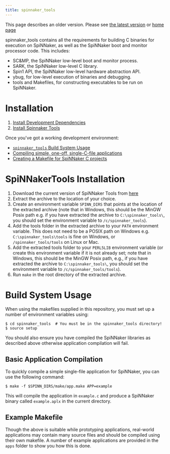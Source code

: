 ```yaml
---
title: spinnaker_tools
---
```

This page describes an older version. 
Please see [the latest version](latest/spinn_tools.html) or [home page](/) 


spinnaker_tools contains all the requirements for building C binaries for execution on SpiNNaker, as well as the SpiNNaker boot and monitor processor code.  This includes:

 * SC&MP, the SpiNNaker low-level boot and monitor process.
 * SARK, the SpiNNaker low-level C library.
 * Spin1 API, the SpiNNaker low-level hardware abstraction API.
 * ybug, for low-level execution of binaries and debugging.
 * tools and Makefiles, for constructing executables to be run on SpiNNaker.
 
# Installation

1. [Install Development Dependencies](/common_pages/5.0.0/Compiler.html)
1. [Install Spinnaker Tools](#SpinnakerTools)

Once you've got a working development environment:

 * [`spinnaker_tools` Build System Usage](#BuildUsage)
 * [Compiling simple, one-off, single-C-file applications](#Compilation)
 * [Creating a Makefile for SpiNNaker C projects](#Makefile)

# <a name="SpinnakerTools"></a> SpiNNakerTools Installation
1. Download the current version of SpiNNaker Tools from [here](https://github.com/SpiNNakerManchester/spinnaker_tools/releases/download/v3.2.5/spinnaker_tools_3.2.5.tar.gz)
1. Extract the archive to the location of your choice.
1. Create an environment variable `SPINN_DIRS` that points at the location of the extracted archive (note that in Windows, this should be the MinGW Posix path e.g. if you have extracted the archive to `C:\spinnaker_tools\`, you should set the environment variable to `/c/spinnaker_tools`).
1. Add the tools folder in the extracted archive to your `PATH` environment variable.  This does not need to be a POSIX path on Windows e.g. `C:\spinnaker_tools\tools` is fine on Windows, or `/spinnaker_tools/tools` on Linux or Mac.
1. Add the extracted tools folder to your `PERL5LIB` environment variable (or create this environment variable if it is not already set; note that in Windows, this should be the MinGW Posix path, e.g., if you have extracted the archive to `C:\spinnaker_tools\`, you should set the environment variable to `/c/spinnaker_tools/tools`).
1. Run `make` in the root directory of the extracted archive.

# <a name="BuildUsage"></a> Build System Usage

When using the makefiles supplied in this repository, you must set up a number
of environment variables using:

	$ cd spinnaker_tools  # You must be in the spinnaker_tools directory!
	$ source setup

You should also ensure you have compiled the SpiNNaker libraries as described
above otherwise application compilation will fail.

## <a name="Compilation"></a> Basic Application Compilation

To quickly compile a simple single-file application for SpiNNaker, you can use the following command:

	$ make -f $SPINN_DIRS/make/app.make APP=example

This will compile the application in `example.c` and produce a SpiNNaker binary called `example.aplx` in the current directory.

## <a name="Makefile"></a> Example Makefile

Though the above is suitable while prototyping applications, real-world applications may contain many source files and should be compiled using their own makefile.  A number of example applications are provided in the `apps` folder to show you how this is done.
